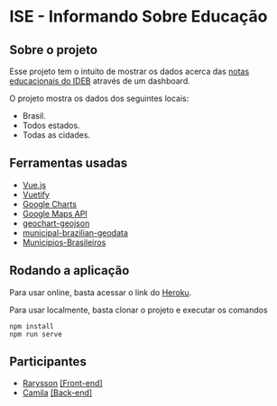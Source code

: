 # ISE - Informando Sobre Educação

## Sobre o projeto
Esse projeto tem o intuito de mostrar os dados acerca das [notas educacionais do IDEB](http://portal.inep.gov.br/web/guest/educacao-basica/ideb/resultados) através de um dashboard.

O projeto mostra os dados dos seguintes locais:
* Brasil.
* Todos estados.
* Todas as cidades.

## Ferramentas usadas
* [Vue.js](vuejs.org/)
* [Vuetify](https://vuetifyjs.com/)
* [Google Charts](https://developers.google.com/chart)
* [Google Maps API](https://cloud.google.com/maps-platform/maps/)
* [geochart-geojson](https://github.com/rarylson/geochart-geojson)
* [municipal-brazilian-geodata](https://github.com/luizpedone/municipal-brazilian-geodata)
* [Municipios-Brasileiros](https://github.com/kelvins/Municipios-Brasileiros)

## Rodando a aplicação
Para usar online, basta acessar o link do [Heroku](https://ise-front.herokuapp.com/).

Para usar localmente, basta clonar o projeto e executar os comandos
```
npm install
npm run serve
```

## Participantes
* [Rarysson](https://github.com/rarysson) [[Front-end]](https://github.com/rarysson/Dashboard-ISE)
* [Camila](https://github.com/Camila-Perin)  [[Back-end]](https://github.com/rarysson/ise-back)